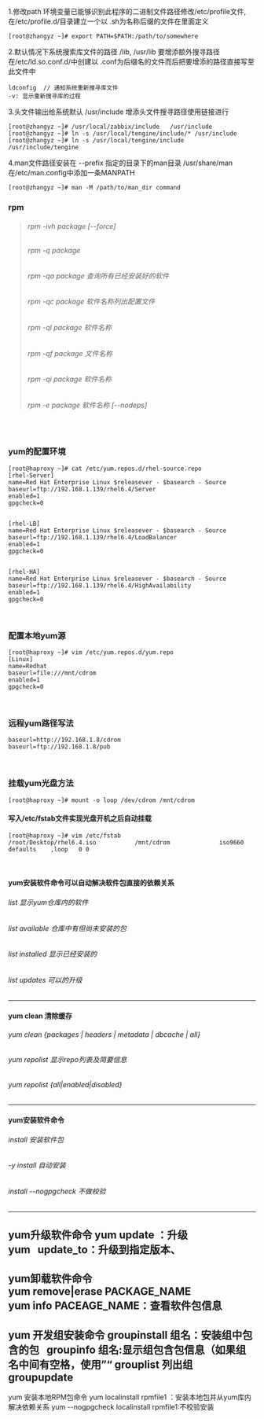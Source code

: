 1.修改path 环境变量已能够识别此程序的二进制文件路径修改/etc/profile文件, 在/etc/profile.d/目录建立一个以 .sh为名称后缀的文件在里面定义 

```shell
[root@zhangyz ~]# export PATH=$PATH:/path/to/somewhere
```

2.默认情况下系统搜索库文件的路径 /lib, /usr/lib 要增添额外搜寻路径在/etc/ld.so.conf.d/中创建以 .conf为后缀名的文件而后把要增添的路径直接写至此文件中
```shell
ldconfig  // 通知系统重新搜寻库文件
-v: 显示重新搜寻库的过程
```

3.头文件输出给系统默认 /usr/include 增添头文件搜寻路径使用链接进行
```shell
[root@zhangyz ~]# /usr/local/zabbix/include   /usr/include
[root@zhangyz ~]# ln -s /usr/local/tengine/include/* /usr/include  
[root@zhangyz ~]# ln -s /usr/local/tengine/include /usr/include/tengine    
```

4.man文件路径安装在 --prefix 指定的目录下的man目录 /usr/share/man 在/etc/man.config中添加一条MANPATH
```shell
[root@zhangyz ~]# man -M /path/to/man_dir command
```




### rpm

> ###### rpm -ivh package [--force]
> ###### rpm -q package	
> ###### rpm -qa package	查询所有已经安装好的软件 
> ###### rpm -qc	package	软件名称列出配置文件
> ###### rpm -ql	package	软件名称
> ###### rpm -qf	package	文件名称      
> ###### rpm -qi	package	软件名称
> ###### rpm -e package 软件名称 [--nodeps]

<br>

### yum的配置环境
```shell
[root@haproxy ~]# cat /etc/yum.repos.d/rhel-source.repo 
[rhel-Server]
name=Red Hat Enterprise Linux $releasever - $basearch - Source
baseurl=ftp://192.168.1.139/rhel6.4/Server
enabled=1
gpgcheck=0


[rhel-LB]
name=Red Hat Enterprise Linux $releasever - $basearch - Source
baseurl=ftp://192.168.1.139/rhel6.4/LoadBalancer
enabled=1
gpgcheck=0


[rhel-HA]
name=Red Hat Enterprise Linux $releasever - $basearch - Source
baseurl=ftp://192.168.1.139/rhel6.4/HighAvailability
enabled=1
gpgcheck=0
```

<br>

### 配置本地yum源
```shell
[root@haproxy ~]# vim /etc/yum.repos.d/yum.repo
[Linux]
name=Redhat
baseurl=file:///mnt/cdrom
enabled=1
gpgcheck=0
```

<br>

### 远程yum路径写法
```shell
baseurl=http://192.168.1.8/cdrom
baseurl=ftp://192.168.1.8/pub
```

<br>

### 挂载yum光盘方法
```shell
[root@haproxy ~]# mount -o loop /dev/cdrom /mnt/cdrom 
```

#### 写入/etc/fstab文件实现光盘开机之后自动挂载
```shell
[root@haproxy ~]# vim /etc/fstab
/root/Desktop/rhel6.4.iso           /mnt/cdrom              iso9660 defaults    ,loop   0 0 
```

<br>

#### yum安装软件命令可以自动解决软件包直接的依赖关系

###### list 显示yum仓库内的软件

###### list available 仓库中有但尚未安装的包

###### list installed 显示已经安装的

###### list updates 可以的升级

------------------------------------------------------------------------------------------

#### yum clean 清除缓存
###### yum clean {packages | headers | metadata | dbcache | all}
###### yum repolist 显示repo列表及简要信息
###### yum repolist {all|enabled|disabled}

---------------------------------------------------------------

#### yum安装软件命令
###### install 安装软件包
###### -y install 自动安装
###### install --nogpgcheck 不做校验
------------------------------------------------------------------------------------------
yum升级软件命令
yum update ：升级
yum   update_to：升级到指定版本、
-----------------------------------------------------------------------------------------
yum卸载软件命令
yum remove|erase PACKAGE_NAME
yum info PACEAGE_NAME：查看软件包信息
------------------------------------------------------------------------------------------
yum 开发组安装命令
groupinstall 组名：安装组中包含的包  
groupinfo 组名:显示组包含包信息（如果组名中间有空格，使用”“
grouplist 列出组    
groupupdate
-------------------------------------------------------------------------------------------
yum 安装本地RPM包命令
yum localinstall rpmfile1 ：安装本地包并从yum库内解决依赖关系
yum --nogpgcheck localinstall rpmfile1:不校验安装
